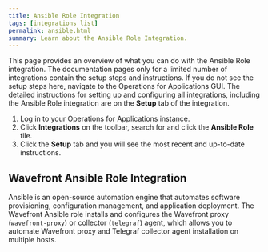 ```yaml
---
title: Ansible Role Integration
tags: [integrations list]
permalink: ansible.html
summary: Learn about the Ansible Role Integration.
---
```


This page provides an overview of what you can do with the Ansible Role integration. The documentation pages only for a limited number of integrations contain the setup steps and instructions. If you do not see the setup steps here, navigate to the Operations for Applications GUI. The detailed instructions for setting up and configuring all integrations, including the Ansible Role integration are on the **Setup** tab of the integration.

1. Log in to your Operations for Applications instance. 
2. Click **Integrations** on the toolbar, search for and click the **Ansible Role** tile. 
3. Click the **Setup** tab and you will see the most recent and up-to-date instructions.

## Wavefront Ansible Role Integration

Ansible is an open-source automation engine that automates software provisioning, configuration management, and application deployment. The Wavefront Ansible role installs and configures the Wavefront proxy (`wavefront-proxy`) or collector (`telegraf`) agent, which allows you to automate Wavefront proxy and Telegraf collector agent installation on multiple hosts. 




